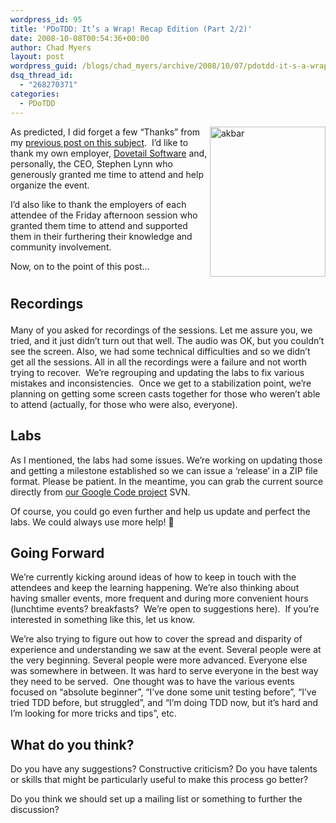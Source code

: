 ```yaml
---
wordpress_id: 95
title: 'PDoTDD: It’s a Wrap! Recap Edition (Part 2/2)'
date: 2008-10-08T00:54:36+00:00
author: Chad Myers
layout: post
wordpress_guid: /blogs/chad_myers/archive/2008/10/07/pdotdd-it-s-a-wrap-recap-edition-part-2-2.aspx
dsq_thread_id:
  - "268270371"
categories:
  - PDoTDD
---
```

[<img style="border-top-width: 0px;border-left-width: 0px;border-bottom-width: 0px;margin-left: 0px;margin-right: 0px;border-right-width: 0px" height="240" alt="akbar" src="http://lostechies.com/chadmyers/files/2011/03PDoTDDItsaWrapRecapEditionPart22_11962/akbar_thumb.jpg" width="185" align="right" border="0" />](http://lostechies.com/chadmyers/files/2011/03PDoTDDItsaWrapRecapEditionPart22_11962/akbar_2.jpg)As predicted, I did forget a few “Thanks” from my [previous post on this subject](http://www.lostechies.com/blogs/chad_myers/archive/2008/10/05/pdotdd-it-s-a-wrap-thank-you-edition-part-1-2.aspx).&#160; I’d like to thank my own employer, [Dovetail Software](http://www.dovetailsoftware.com) and, personally, the CEO, Stephen Lynn who generously granted me time to attend and help organize the event. 

I’d also like to thank the employers of each attendee of the Friday afternoon session who granted them time to attend and supported them in their furthering their knowledge and community involvement.

Now, on to the point of this post…

# 

## Recordings</p> 

Many of you asked for recordings of the sessions. Let me assure you, we tried, and it just didn’t turn out that well. The audio was OK, but you couldn’t see the screen. Also, we had some technical difficulties and so we didn’t get all the sessions. All in all the recordings were a failure and not worth trying to recover.&#160; We’re regrouping and updating the labs to fix various mistakes and inconsistencies.&#160; Once we get to a stabilization point, we’re planning on getting some screen casts together for those who weren’t able to attend (actually, for those who were also, everyone).

## Labs

As I mentioned, the labs had some issues. We’re working on updating those and getting a milestone established so we can issue a ‘release’ in a ZIP file format. Please be patient. In the meantime, you can grab the current source directly from [our Google Code project](http://code.google.com/p/daysoftdd) SVN.

Of course, you could go even further and help us update and perfect the labs. We could always use more help! 🙂

## Going Forward

We’re currently kicking around ideas of how to keep in touch with the attendees and keep the learning happening. We’re also thinking about having smaller events, more frequent and during more convenient hours (lunchtime events? breakfasts?&#160; We’re open to suggestions here).&#160; If you’re interested in something like this, let us know.

We’re also trying to figure out how to cover the spread and disparity of experience and understanding we saw at the event. Several people were at the very beginning. Several people were more advanced. Everyone else was somewhere in between. It was hard to serve everyone in the best way they need to be served.&#160; One thought was to have the various events focused on “absolute beginner”, “I’ve done some unit testing before”, “I’ve tried TDD before, but struggled”, and “I’m doing TDD now, but it’s hard and I’m looking for more tricks and tips”, etc.

## What do you think?

Do you have any suggestions? Constructive criticism? Do you have talents or skills that might be particularly useful to make this process go better?

Do you think we should set up a mailing list or something to further the discussion?